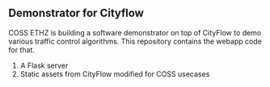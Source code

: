 ## Demonstrator for Cityflow
COSS ETHZ is building a software demonstrator on top of CityFlow to demo various traffic control algorithms.
This repository contains the webapp code for that.
1. A Flask server
2. Static assets from CityFlow modified for COSS usecases
